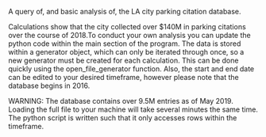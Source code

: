 A query of, and basic analysis of, the LA city parking citation database. 

Calculations show that the city collected over $140M in parking citations over the course of 2018.To conduct your own analysis you
can update the python code within the main section of the program. The data is stored within a generator object, which can only be
iterated through once, so a new generator must be created for each calculation. This can be done quickly using the open_file_generator
function. Also, the start and end date can be edited to your desired timeframe, however please note that the database begins in 2016.

WARNING: The database contains over 9.5M entries as of May 2019. Loading the full file to your machine will take several minutes the same
time. The python script is written such that it only accesses rows within the timeframe.

